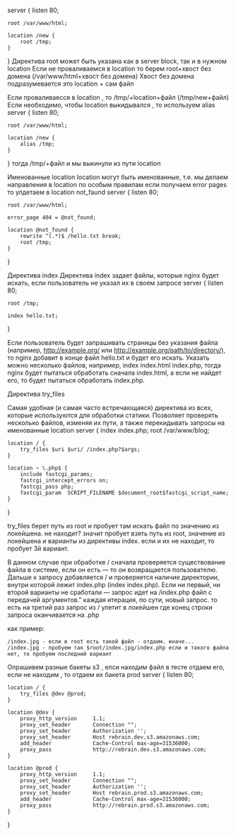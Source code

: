 
server {
    listen 80;
    
    root /var/www/html;
    
    location /new {
        root /tmp;
    }
}
Директива root может быть указана как в server block, так и в нужном location
Если не проваливаемся в location то берем root+хвост без домена (/var/www/html+хвост без домена) Хвост без домена подразумевается это location + сам файл

Если проваливаесся в location , то /tmp/+location+файл (/tmp/new+файл)
Если необходимо, чтобы location выкидывался , то используем alias
server {
    listen 80;
    
    root /var/www/html;
    
    location /new {
        alias /tmp;
    }
}
тогда /tmp/+файл и мы выкинули из пути location

Именованные location
location могут быть именованные, т.е. мы делаем направления в location по особым правилам
если получаем error pages то улдетаем в location not_faund
server {
    listen 80;
    
    root /var/www/html;
    
    error_page 404 = @not_found;
    
    location @not_found {
        rewrite ^(.*)$ /hello.txt break;
        root /tmp;
    }
}

Директива index
Директива index задает файлы, которые nginx будет искать, если пользователь не указал их в своем запросе
server {
    listen 80;
    
    root /tmp;
    
    index hello.txt;
}

Если пользователь будет запрашивать страницы без указания файла (например, http://example.org/ или http://example.org/path/to/directory/), то nginx добавит в конце файл hello.txt и будет его искать. Указать можно несколько файлов, например, index index.html index.php, тогда nginx будет пытаться обработать сначала index.html, а если не найдет его, то будет пытаться обработать index.php.

Директива try_files

Самая удобная (и самая часто встречающаяся) директива из всех, которые используются для обработки статики. Позволяет проверять несколько файлов, изменяя их пути, а также перекидывать запросы на именованные location
server {
    index index.php;
    root /var/www/blog;
    
    location / {
        try_files $uri $uri/ /index.php?$args;
    }
    
    location ~ \.php$ {
        include fastcgi_params;
        fastcgi_intercept_errors on;
        fastcgi_pass php;
        fastcgi_param  SCRIPT_FILENAME $document_root$fastcgi_script_name;
    }
}

try_files берет путь из root и пробует там искать файл по значению из локейшена. не находит? значит пробует взять путь из root, значение из локейшена и варианты из директивы index. если и их не находит, то пробует 3й вариант.


В данном случае при обработке / сначала проверяется существование файла в системе, если он есть — то он возвращается пользователю. Дальше к запросу добавляется / и проверяется наличие директории, внутри которой лежит index.php (index index.php). Если ни первый, ни второй варианты не сработали — запрос идет на /index.php файл с передачей аргументов."
каждая итерация, по сути, новый запрос. то есть на третий раз запрос из / улетит в локейшен где конец строки запроса оканчивается на .php

как пример:

    /index.jpg - если в root есть такой файл - отдаем. иначе...
    /index.jpg - пробуем так $root/index.jpg/index.php если и такого файла нет, то пробуем последний вариант


Опрашивем разные бакеты s3 , елси находим файл в тесте отдаем его, если не находим , то отдаем их бакета prod
server {
    listen 80;
    
    location / {
        try_files @dev @prod;
    }
    
    location @dev {
        proxy_http_version     1.1;
        proxy_set_header       Connection "";
        proxy_set_header       Authorization '';
        proxy_set_header       Host rebrain.dev.s3.amazonaws.com;
        add_header             Cache-Control max-age=31536000;
        proxy_pass             http://rebrain.dev.s3.amazonaws.com;
    }
    
    location @prod {
        proxy_http_version     1.1;
        proxy_set_header       Connection "";
        proxy_set_header       Authorization '';
        proxy_set_header       Host rebrain.prod.s3.amazonaws.com;
        add_header             Cache-Control max-age=31536000;
        proxy_pass             http://rebrain.prod.s3.amazonaws.com;
    }
}
